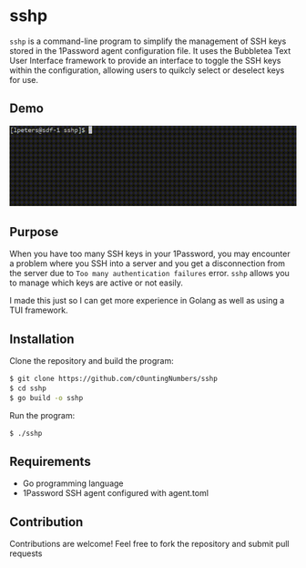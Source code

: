 # sshp
`sshp` is a command-line program to simplify the management of SSH keys stored in the 1Password agent configuration file. It uses the Bubbletea Text User Interface framework to provide an interface to toggle the SSH keys within the configuration, allowing users to quikcly select or deselect keys for use.

## Demo
![sshp demo](https://github.com/c0untingNumbers/sshp/blob/main/sshp_demo.gif)

## Purpose
When you have too many SSH keys in your 1Password, you may encounter a problem where you SSH into a server and you get a disconnection from the server due to `Too many authentication failures` error. `sshp` allows you to manage which keys are active or not easily.

I made this just so I can get more experience in Golang as well as using a TUI framework.

## Installation
Clone the repository and build the program:

```bash
$ git clone https://github.com/c0untingNumbers/sshp
$ cd sshp
$ go build -o sshp
```
Run the program:
```bash
$ ./sshp
```

## Requirements
- Go programming language
- 1Password SSH agent configured with agent.toml

## Contribution
Contributions are welcome! Feel free to fork the repository and submit pull requests
